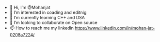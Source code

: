 - 👋 Hi, I’m @Mohanjat  
- 👀 I’m interested in coading and editnig
- 🌱 I’m currently learning C++ and DSA
- 💞️ I’m looking to collaborate on Open source
- 📫 How to reach me my linkedin https://www.linkedin.com/in/mohan-jat-0208a7224/

<!---
Mohanjat/Mohanjat is a ✨ special ✨ repository because its `README.md` (this file) appears on your GitHub profile.
You can click the Preview link to take a look at your changes.
--->
